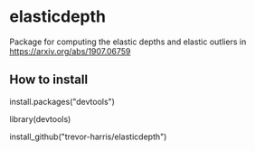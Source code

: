 # elasticdepth

Package for computing the elastic depths and elastic outliers in https://arxiv.org/abs/1907.06759


## How to install
install.packages("devtools")

library(devtools)

install_github("trevor-harris/elasticdepth")

